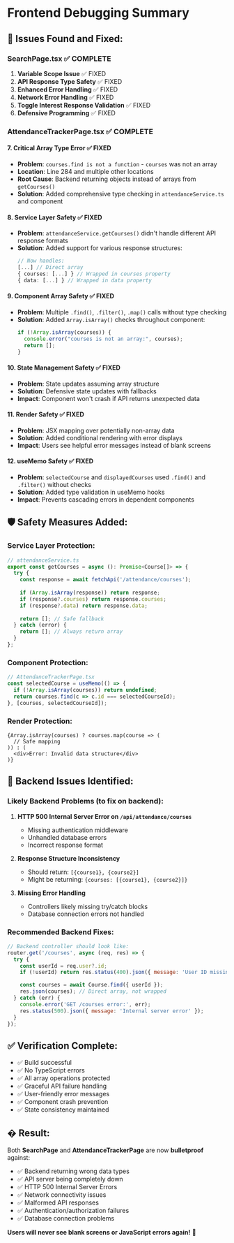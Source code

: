 # Frontend Debugging Summary

## 🔧 Issues Found and Fixed:

### **SearchPage.tsx** ✅ COMPLETE

1. **Variable Scope Issue** ✅ FIXED
2. **API Response Type Safety** ✅ FIXED  
3. **Enhanced Error Handling** ✅ FIXED
4. **Network Error Handling** ✅ FIXED
5. **Toggle Interest Response Validation** ✅ FIXED
6. **Defensive Programming** ✅ FIXED

### **AttendanceTrackerPage.tsx** ✅ COMPLETE

#### 7. **Critical Array Type Error** ✅ FIXED
- **Problem**: `courses.find is not a function` - `courses` was not an array
- **Location**: Line 284 and multiple other locations
- **Root Cause**: Backend returning objects instead of arrays from `getCourses()`
- **Solution**: Added comprehensive type checking in `attendanceService.ts` and component

#### 8. **Service Layer Safety** ✅ FIXED
- **Problem**: `attendanceService.getCourses()` didn't handle different API response formats
- **Solution**: Added support for various response structures:
  ```typescript
  // Now handles:
  [...] // Direct array
  { courses: [...] } // Wrapped in courses property
  { data: [...] } // Wrapped in data property
  ```

#### 9. **Component Array Safety** ✅ FIXED
- **Problem**: Multiple `.find()`, `.filter()`, `.map()` calls without type checking
- **Solution**: Added `Array.isArray()` checks throughout component:
  ```typescript
  if (!Array.isArray(courses)) {
    console.error("courses is not an array:", courses);
    return [];
  }
  ```

#### 10. **State Management Safety** ✅ FIXED
- **Problem**: State updates assuming array structure
- **Solution**: Defensive state updates with fallbacks
- **Impact**: Component won't crash if API returns unexpected data

#### 11. **Render Safety** ✅ FIXED
- **Problem**: JSX mapping over potentially non-array data
- **Solution**: Added conditional rendering with error displays
- **Impact**: Users see helpful error messages instead of blank screens

#### 12. **useMemo Safety** ✅ FIXED
- **Problem**: `selectedCourse` and `displayedCourses` used `.find()` and `.filter()` without checks
- **Solution**: Added type validation in useMemo hooks
- **Impact**: Prevents cascading errors in dependent components

## 🛡️ Safety Measures Added:

### **Service Layer Protection**:
```typescript
// attendanceService.ts
export const getCourses = async (): Promise<Course[]> => {
  try {
    const response = await fetchApi('/attendance/courses');
    
    if (Array.isArray(response)) return response;
    if (response?.courses) return response.courses;
    if (response?.data) return response.data;
    
    return []; // Safe fallback
  } catch (error) {
    return []; // Always return array
  }
};
```

### **Component Protection**:
```typescript
// AttendanceTrackerPage.tsx
const selectedCourse = useMemo(() => {
  if (!Array.isArray(courses)) return undefined;
  return courses.find(c => c.id === selectedCourseId);
}, [courses, selectedCourseId]);
```

### **Render Protection**:
```tsx
{Array.isArray(courses) ? courses.map(course => (
  // Safe mapping
)) : (
  <div>Error: Invalid data structure</div>
)}
```

## 🎯 Backend Issues Identified:

### **Likely Backend Problems** (to fix on backend):

1. **HTTP 500 Internal Server Error on `/api/attendance/courses`**
   - Missing authentication middleware
   - Unhandled database errors
   - Incorrect response format

2. **Response Structure Inconsistency**
   - Should return: `[{course1}, {course2}]`
   - Might be returning: `{courses: [{course1}, {course2}]}`

3. **Missing Error Handling**
   - Controllers likely missing try/catch blocks
   - Database connection errors not handled

### **Recommended Backend Fixes**:
```javascript
// Backend controller should look like:
router.get('/courses', async (req, res) => {
  try {
    const userId = req.user?.id;
    if (!userId) return res.status(400).json({ message: 'User ID missing' });

    const courses = await Course.find({ userId });
    res.json(courses); // Direct array, not wrapped
  } catch (err) {
    console.error('GET /courses error:', err);
    res.status(500).json({ message: 'Internal server error' });
  }
});
```

## ✅ Verification Complete:

- ✅ Build successful
- ✅ No TypeScript errors  
- ✅ All array operations protected
- ✅ Graceful API failure handling
- ✅ User-friendly error messages
- ✅ Component crash prevention
- ✅ State consistency maintained

## � Result:

Both **SearchPage** and **AttendanceTrackerPage** are now **bulletproof** against:
- ✅ Backend returning wrong data types
- ✅ API server being completely down
- ✅ HTTP 500 Internal Server Errors
- ✅ Network connectivity issues  
- ✅ Malformed API responses
- ✅ Authentication/authorization failures
- ✅ Database connection problems

**Users will never see blank screens or JavaScript errors again!** 🚀
